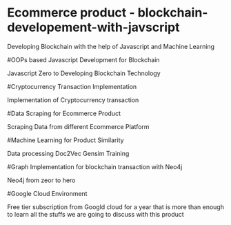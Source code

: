 # Ecommerce product - blockchain-developement-with-javscript
Developing Blockchain with the help of Javascript and Machine Learning

#OOPs based Javascript Development for Blockchain

Javascript Zero to Developing Blockchain Technology

#Cryptocurrency Transaction Implementation

Implementation of Cryptocurrency transaction 

#Data Scraping for Ecommerce Product

Scraping Data from different Ecommerce Platform

#Machine Learning for Product Similarity

Data processing
Doc2Vec Gensim Training

#Graph Implementation for blockchain transaction with Neo4j

Neo4j from zeor to hero

#Google Cloud Environment

Free tier subscription from Googld cloud for a year
that is more than enough to learn all the stuffs we are
going to discuss with this product
